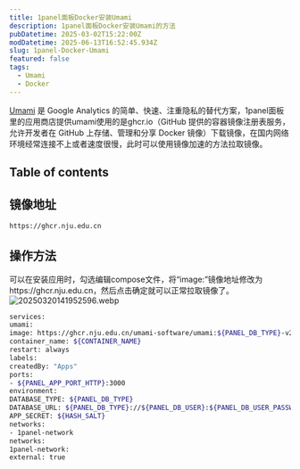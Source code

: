 ```yaml
---
title: 1panel面板Docker安装Umami
description: 1panel面板Docker安装Umami的方法
pubDatetime: 2025-03-02T15:22:00Z
modDatetime: 2025-06-13T16:52:45.934Z
slug: 1panel-Docker-Umami
featured: false
tags:
  - Umami
  - Docker
---
```

[Umami](https://github.com/umami-software/umami) 是 Google Analytics 的简单、快速、注重隐私的替代方案，1panel面板里的应用商店提供umami使用的是ghcr.io（GitHub 提供的容器镜像注册表服务，允许开发者在 GitHub 上存储、管理和分享 Docker 镜像）下载镜像，在国内网络环境经常连接不上或者速度很慢，此时可以使用镜像加速的方法拉取镜像。

## Table of contents

## 镜像地址

```html
https://ghcr.nju.edu.cn
```
## 操作方法

可以在安装应用时，勾选编辑compose文件，将“image:”镜像地址修改为https://ghcr.nju.edu.cn，然后点击确定就可以正常拉取镜像了。
![20250320141952596.webp](https://image.banbo.net/2025/20250821121428587.webp)
```bash
services:
umami:
image: https://ghcr.nju.edu.cn/umami-software/umami:${PANEL_DB_TYPE}-v2.17.0
container_name: ${CONTAINER_NAME}
restart: always
labels:
createdBy: "Apps"
ports:
- ${PANEL_APP_PORT_HTTP}:3000
environment:
DATABASE_TYPE: ${PANEL_DB_TYPE}
DATABASE_URL: ${PANEL_DB_TYPE}://${PANEL_DB_USER}:${PANEL_DB_USER_PASSWORD}@${PANEL_DB_HOST}:${PANEL_DB_PORT}/${PANEL_DB_NAME}
APP_SECRET: ${HASH_SALT}
networks:
- 1panel-network
networks:
1panel-network:
external: true
```
